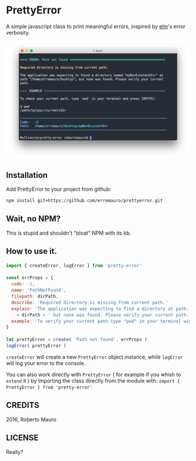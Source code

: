 # PrettyError

A simple javascript class to print meaningful errors, inspired by [elm][1]'s error verbosity.

![PrettyError screenshot][2]

[1]: http://elm-lang.org
[2]: screenshot/screenshot.png


## Installation

Add PrettyError to your project from github:

```bash
npm install git+https://github.com/erremauro/prettyerror.git
```


## Wait, no NPM?

This is stupid and shouldn't "bloat" NPM with its kb.


## How to use it.

```javascript
import { createError, logError } from 'pretty-error'

const errProps = {
  code: -1,
  name: 'PathNotFound',
  filepath: dirPath,
  describe: 'Required directory is missing from current path.'
  explain: 'The application was expecting to find a directory at path: '
    + dirPath + ' but none was found. Please verify your current path.'
  example: 'To verify your current path type "pwd" in your terminal window'
}

let prettyError = create( 'Path not found', errProps )
logError( prettyError )
```


`createError` will create a new `PrettyError` object instance, while `logError`
will log your error to the console. 

You can also work directly with `PrettyError` ( for example if you whish to `extend` it ) by importing the class directly from the module with: `import { PrettyError } from 'pretty-error'`


## CREDITS

2016, Roberto Mauro


## LICENSE

Really?
